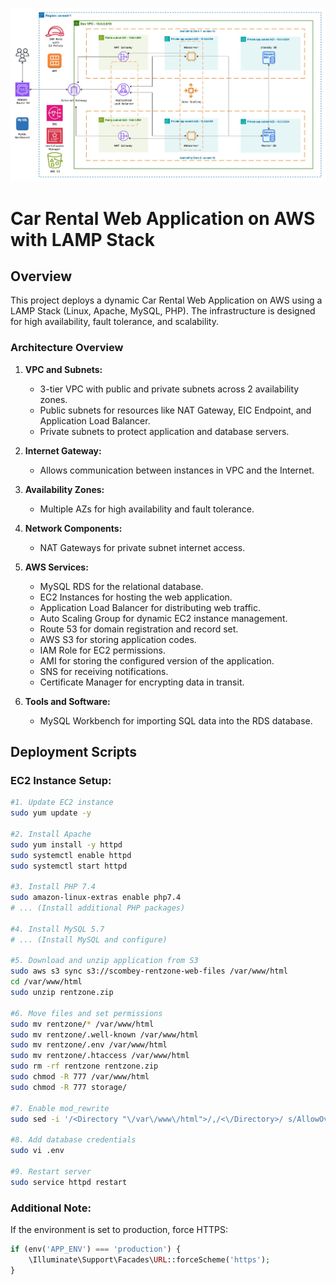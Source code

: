 ![image](ref-image.jpg)
# Car Rental Web Application on AWS with LAMP Stack

## Overview

This project deploys a dynamic Car Rental Web Application on AWS using a LAMP Stack (Linux, Apache, MySQL, PHP). The infrastructure is designed for high availability, fault tolerance, and scalability.

### Architecture Overview

1. **VPC and Subnets:**
   - 3-tier VPC with public and private subnets across 2 availability zones.
   - Public subnets for resources like NAT Gateway, EIC Endpoint, and Application Load Balancer.
   - Private subnets to protect application and database servers.

2. **Internet Gateway:**
   - Allows communication between instances in VPC and the Internet.

3. **Availability Zones:**
   - Multiple AZs for high availability and fault tolerance.

4. **Network Components:**
   - NAT Gateways for private subnet internet access.

5. **AWS Services:**
   - MySQL RDS for the relational database.
   - EC2 Instances for hosting the web application.
   - Application Load Balancer for distributing web traffic.
   - Auto Scaling Group for dynamic EC2 instance management.
   - Route 53 for domain registration and record set.
   - AWS S3 for storing application codes.
   - IAM Role for EC2 permissions.
   - AMI for storing the configured version of the application.
   - SNS for receiving notifications.
   - Certificate Manager for encrypting data in transit.

6. **Tools and Software:**
   - MySQL Workbench for importing SQL data into the RDS database.

## Deployment Scripts

### EC2 Instance Setup:

```bash
#1. Update EC2 instance
sudo yum update -y

#2. Install Apache
sudo yum install -y httpd
sudo systemctl enable httpd
sudo systemctl start httpd

#3. Install PHP 7.4
sudo amazon-linux-extras enable php7.4
# ... (Install additional PHP packages)

#4. Install MySQL 5.7
# ... (Install MySQL and configure)

#5. Download and unzip application from S3
sudo aws s3 sync s3://scombey-rentzone-web-files /var/www/html
cd /var/www/html
sudo unzip rentzone.zip

#6. Move files and set permissions
sudo mv rentzone/* /var/www/html
sudo mv rentzone/.well-known /var/www/html
sudo mv rentzone/.env /var/www/html
sudo mv rentzone/.htaccess /var/www/html
sudo rm -rf rentzone rentzone.zip
sudo chmod -R 777 /var/www/html
sudo chmod -R 777 storage/

#7. Enable mod_rewrite
sudo sed -i '/<Directory "\/var\/www\/html">/,/<\/Directory>/ s/AllowOverride None/AllowOverride All/' /etc/httpd/conf/httpd.conf

#8. Add database credentials
sudo vi .env

#9. Restart server
sudo service httpd restart
```

### Additional Note:

If the environment is set to production, force HTTPS:

```php
if (env('APP_ENV') === 'production') {
    \Illuminate\Support\Facades\URL::forceScheme('https');
}
```
